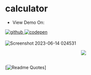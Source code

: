 # calculator
- View Demo On: 
<a href="https://raw.githack.com/vishveshshivam/calculator/0090f0eb55039205b5424442f69f94fcafd7605e/index.html" target="_blank">
<img src=https://img.shields.io/badge/github-%2324292e.svg?&style=for-the-badge&logo=github&logoColor=white alt=github style="margin-bottom: 5px;" />
</a>
<a href="https://codepen.io/vishvesh_shivam/pen/JjeYBQz" target="_blank">
<img src=https://img.shields.io/badge/codepen-%23131417.svg?&style=for-the-badge&logo=codepen&logoColor=white alt=codepen style="margin-bottom: 5px;" />
</a>  

![Screenshot 2023-06-14 024531](https://github.com/vishveshshivam/calculator/assets/64953411/b780ae9a-7d04-491d-b68f-d68992fd91ae)

<div align="center">
            <a href="https://www.buymeacoffee.com/vishveshshivam" target="_blank" style="display: inline-block;">
                <img
                    src="https://img.shields.io/badge/Donate-Buy%20Me%20A%20Coffee-orange.svg?style=flat-square&logo=buymeacoffee" 
                    align="center"
                />
            </a></div>
            <br>
            


[![Readme Quotes](https://quotes-github-readme.vercel.app/api?type=horizontal&theme=dracula )]
